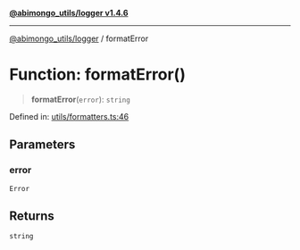 [**@abimongo_utils/logger v1.4.6**](../README.md)

***

[@abimongo_utils/logger](../README.md) / formatError

# Function: formatError()

> **formatError**(`error`): `string`

Defined in: [utils/formatters.ts:46](https://github.com/NodEm9/abimongo_utils/blob/44bde4aba239181e6f4030255b47a0bd30e0063b/logger/src/utils/formatters.ts#L46)

## Parameters

### error

`Error`

## Returns

`string`
